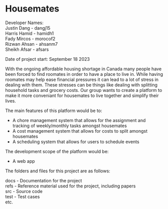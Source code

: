 # Housemates

Developer Names: \
Justin Dang - dangj15 \
Harris Hamid - hamidh1 \
Fady Mircos - morocof2 \
Rizwan Ahsan - ahsanm7 \
Sheikh Afsar - afsars


Date of project start: September 18 2023

With the ongoing affordable housing shortage in Canada many people have been forced to find roomates in order to have a place to live in. While having roomates may help ease financial pressures it can lead to a lot of stress in dealing with them. These stresses can be things like dealing with splitting household tasks and grocery costs. Our group wants to create a platform to make it more conveniant for housemates to live together and simplify their lives.

The main features of this platform would be to:
- A chore management system that allows for the assignment and tracking of weekly/monthly tasks amongst housemates
- A cost management system that allows for costs to split amongst housemates
- A scheduling system that allows for users to schedule events

The development scope of the platform would be:
- A web app


The folders and files for this project are as follows:

docs - Documentation for the project \
refs - Reference material used for the project, including papers \
src - Source code \
test - Test cases \
etc.
